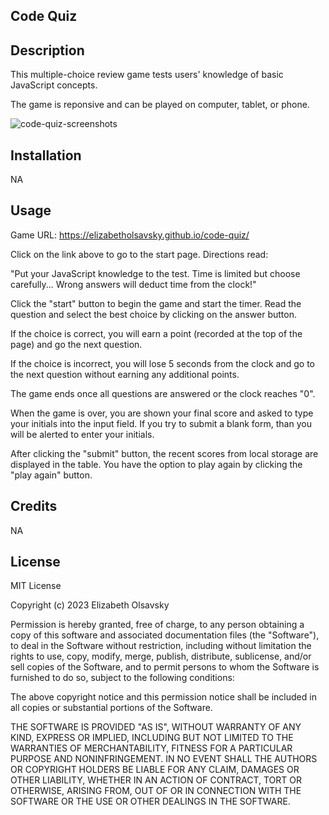 ## Code Quiz

## Description

This multiple-choice review game tests users' knowledge of basic JavaScript concepts.

The game is reponsive and can be played on computer, tablet, or phone.

![code-quiz-screenshots](https://user-images.githubusercontent.com/116515976/223322739-8899b3b0-4cef-42a3-8fb7-9eda80e8c5b1.png)

## Installation

NA

## Usage

Game URL:
https://elizabetholsavsky.github.io/code-quiz/

Click on the link above to go to the start page. Directions read:

"Put your JavaScript knowledge to the test. Time is limited but choose carefully... Wrong answers will deduct time from the clock!"

Click the "start" button to begin the game and start the timer. Read the question and select the best choice by clicking on the answer button.

If the choice is correct, you will earn a point (recorded at the top of the page) and go the next question.

If the choice is incorrect, you will lose 5 seconds from the clock and go to the next question without earning any additional points.

The game ends once all questions are answered or the clock reaches "0".

When the game is over, you are shown your final score and asked to type your initials into the input field. If you try to submit a blank form, than you will be alerted to enter your initials.

After clicking the "submit" button, the recent scores from local storage are displayed in the table. You have the option to play again by clicking the "play again" button.

## Credits

NA

## License

MIT License

Copyright (c) 2023 Elizabeth Olsavsky

Permission is hereby granted, free of charge, to any person obtaining a copy
of this software and associated documentation files (the "Software"), to deal
in the Software without restriction, including without limitation the rights
to use, copy, modify, merge, publish, distribute, sublicense, and/or sell
copies of the Software, and to permit persons to whom the Software is
furnished to do so, subject to the following conditions:

The above copyright notice and this permission notice shall be included in all
copies or substantial portions of the Software.

THE SOFTWARE IS PROVIDED "AS IS", WITHOUT WARRANTY OF ANY KIND, EXPRESS OR
IMPLIED, INCLUDING BUT NOT LIMITED TO THE WARRANTIES OF MERCHANTABILITY,
FITNESS FOR A PARTICULAR PURPOSE AND NONINFRINGEMENT. IN NO EVENT SHALL THE
AUTHORS OR COPYRIGHT HOLDERS BE LIABLE FOR ANY CLAIM, DAMAGES OR OTHER
LIABILITY, WHETHER IN AN ACTION OF CONTRACT, TORT OR OTHERWISE, ARISING FROM,
OUT OF OR IN CONNECTION WITH THE SOFTWARE OR THE USE OR OTHER DEALINGS IN THE
SOFTWARE.
